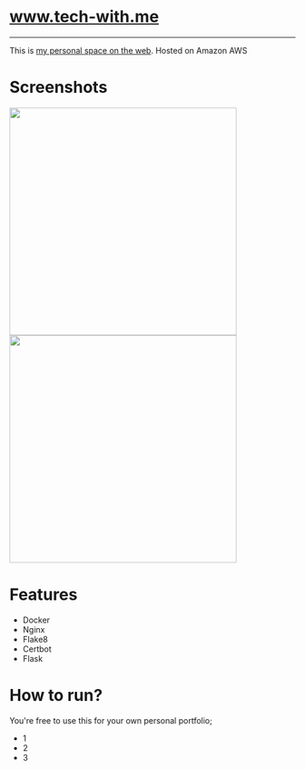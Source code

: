 # www.tech-with.me

----

This is [my personal space on the web](https://tech-with.me). Hosted on Amazon AWS


# Screenshots
<p float="left">
  <img src="https://github.com/github-localhost/portfolio/blob/main/image.png" width="400">
  <img src="https://raw.githubusercontent.com/" width="400">
</p>

# Features
- Docker
- Nginx
- Flake8
- Certbot
- Flask


# How to run?

You're free to use this for your own personal portfolio; 
 - 1 
 - 2 
 - 3 

